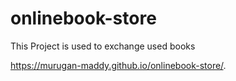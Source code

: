 # onlinebook-store
This Project is used to exchange used books


https://murugan-maddy.github.io/onlinebook-store/.
